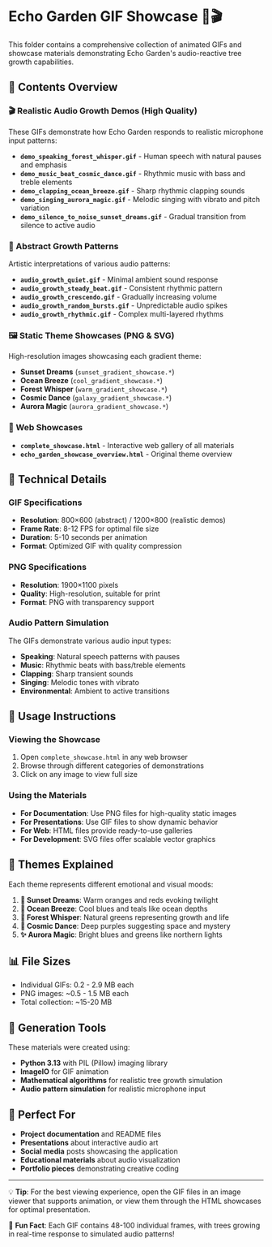 # Echo Garden GIF Showcase 🌳🎬

This folder contains a comprehensive collection of animated GIFs and showcase materials demonstrating Echo Garden's audio-reactive tree growth capabilities.

## 📁 Contents Overview

### 🎬 Realistic Audio Growth Demos (High Quality)
These GIFs demonstrate how Echo Garden responds to realistic microphone input patterns:

- **`demo_speaking_forest_whisper.gif`** - Human speech with natural pauses and emphasis
- **`demo_music_beat_cosmic_dance.gif`** - Rhythmic music with bass and treble elements  
- **`demo_clapping_ocean_breeze.gif`** - Sharp rhythmic clapping sounds
- **`demo_singing_aurora_magic.gif`** - Melodic singing with vibrato and pitch variation
- **`demo_silence_to_noise_sunset_dreams.gif`** - Gradual transition from silence to active audio

### 🎨 Abstract Growth Patterns
Artistic interpretations of various audio patterns:

- **`audio_growth_quiet.gif`** - Minimal ambient sound response
- **`audio_growth_steady_beat.gif`** - Consistent rhythmic pattern
- **`audio_growth_crescendo.gif`** - Gradually increasing volume
- **`audio_growth_random_bursts.gif`** - Unpredictable audio spikes
- **`audio_growth_rhythmic.gif`** - Complex multi-layered rhythms

### 🖼️ Static Theme Showcases (PNG & SVG)
High-resolution images showcasing each gradient theme:

- **Sunset Dreams** (`sunset_gradient_showcase.*`)
- **Ocean Breeze** (`cool_gradient_showcase.*`) 
- **Forest Whisper** (`warm_gradient_showcase.*`)
- **Cosmic Dance** (`galaxy_gradient_showcase.*`)
- **Aurora Magic** (`aurora_gradient_showcase.*`)

### 📄 Web Showcases
- **`complete_showcase.html`** - Interactive web gallery of all materials
- **`echo_garden_showcase_overview.html`** - Original theme overview

## 🎯 Technical Details

### GIF Specifications
- **Resolution**: 800×600 (abstract) / 1200×800 (realistic demos)  
- **Frame Rate**: 8-12 FPS for optimal file size
- **Duration**: 5-10 seconds per animation
- **Format**: Optimized GIF with quality compression

### PNG Specifications  
- **Resolution**: 1900×1100 pixels
- **Quality**: High-resolution, suitable for print
- **Format**: PNG with transparency support

### Audio Pattern Simulation
The GIFs demonstrate various audio input types:
- **Speaking**: Natural speech patterns with pauses
- **Music**: Rhythmic beats with bass/treble elements
- **Clapping**: Sharp transient sounds
- **Singing**: Melodic tones with vibrato
- **Environmental**: Ambient to active transitions

## 🚀 Usage Instructions

### Viewing the Showcase
1. Open `complete_showcase.html` in any web browser
2. Browse through different categories of demonstrations
3. Click on any image to view full size

### Using the Materials
- **For Documentation**: Use PNG files for high-quality static images
- **For Presentations**: Use GIF files to show dynamic behavior
- **For Web**: HTML files provide ready-to-use galleries
- **For Development**: SVG files offer scalable vector graphics

## 🎨 Themes Explained

Each theme represents different emotional and visual moods:

1. **🌅 Sunset Dreams**: Warm oranges and reds evoking twilight
2. **🌊 Ocean Breeze**: Cool blues and teals like ocean depths  
3. **🌲 Forest Whisper**: Natural greens representing growth and life
4. **🌌 Cosmic Dance**: Deep purples suggesting space and mystery
5. **✨ Aurora Magic**: Bright blues and greens like northern lights

## 📊 File Sizes
- Individual GIFs: 0.2 - 2.9 MB each
- PNG images: ~0.5 - 1.5 MB each
- Total collection: ~15-20 MB

## 🔧 Generation Tools
These materials were created using:
- **Python 3.13** with PIL (Pillow) imaging library
- **ImageIO** for GIF animation
- **Mathematical algorithms** for realistic tree growth simulation
- **Audio pattern simulation** for realistic microphone input

## 🎯 Perfect For
- **Project documentation** and README files
- **Presentations** about interactive audio art
- **Social media** posts showcasing the application
- **Educational materials** about audio visualization
- **Portfolio pieces** demonstrating creative coding

---

💡 **Tip**: For the best viewing experience, open the GIF files in an image viewer that supports animation, or view them through the HTML showcases for optimal presentation.

🌟 **Fun Fact**: Each GIF contains 48-100 individual frames, with trees growing in real-time response to simulated audio patterns!
